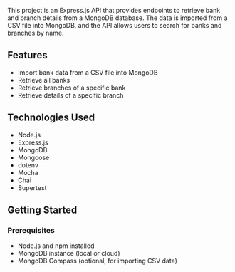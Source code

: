 This project is an Express.js API that provides endpoints to retrieve bank and branch details from a MongoDB database. The data is imported from a CSV file into MongoDB, and the API allows users to search for banks and branches by name.

## Features

- Import bank data from a CSV file into MongoDB
- Retrieve all banks
- Retrieve branches of a specific bank
- Retrieve details of a specific branch

## Technologies Used

- Node.js
- Express.js
- MongoDB
- Mongoose
- dotenv
- Mocha
- Chai
- Supertest

## Getting Started

### Prerequisites

- Node.js and npm installed
- MongoDB instance (local or cloud)
- MongoDB Compass (optional, for importing CSV data)
